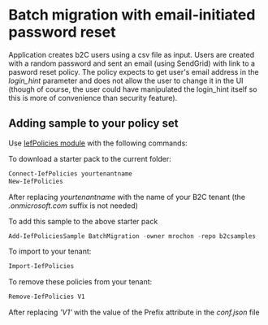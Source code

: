 # Batch migration with email-initiated password reset

Application creates b2C users using a csv file as input. Users are created with a random password and sent an email (using SendGrid) with link to a pasword
reset policy. The policy expects to get user's email address in the *login_hint* parameter and does not allow the user to change it in the UI (though of course, the user could have manipulated the login_hint itself so this is more of convenience than security feature).

## Adding sample to your policy set

Use [IefPolicies module](https://www.powershellgallery.com/packages/IefPolicies) with the following commands:

To download a starter pack to the current folder:
```PowerShell
Connect-IefPolicies yourtenantname
New-IefPolicies
```
After replacing *yourtenantname* with the name of your B2C tenant (the *.onmicrosoft.com* suffix is not needed)

To add this sample to the above starter pack
```PowerShell
Add-IefPoliciesSample BatchMigration -owner mrochon -repo b2csamples
```

To import to your tenant:
```PowerShell
Import-IefPolicies
```

To remove these policies from your tenant:
```PowerShell
Remove-IefPolicies V1
```
After replacing *'V1'* with the value of the Prefix attribute in the *conf.json* file
